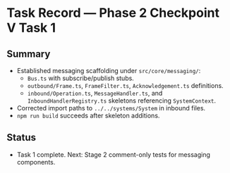 # Task Record — Phase 2 Checkpoint V Task 1

## Summary
- Established messaging scaffolding under `src/core/messaging/`:
  - `Bus.ts` with subscribe/publish stubs.
  - `outbound/Frame.ts`, `FrameFilter.ts`, `Acknowledgement.ts` definitions.
  - `inbound/Operation.ts`, `MessageHandler.ts`, and `InboundHandlerRegistry.ts` skeletons referencing `SystemContext`.
- Corrected import paths to `../../systems/System` in inbound files.
- `npm run build` succeeds after skeleton additions.

## Status
- Task 1 complete. Next: Stage 2 comment-only tests for messaging components.
